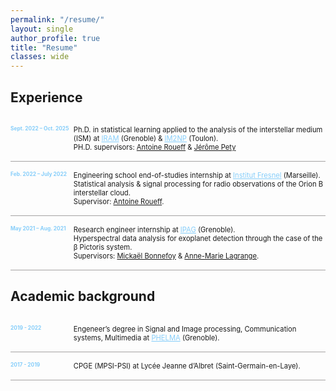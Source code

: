 ```yaml
---
permalink: "/resume/"
layout: single
author_profile: true
title: "Resume"
classes: wide
---
```


<style>
.timeline {
  display: grid;
  grid-template-columns: 0.5fr 2fr; 
  border-bottom: 1px solid #a5a3a3; /* similar as <hr> */
  padding: 15px 0;
}

.date {
  font-weight: bold;
  color: LightSkyBlue;
  font-size: 60%;
}

.text {
  padding-left: 0px;
  font-size: 80%;
}
</style>

<link rel="stylesheet" href="https://cdnjs.cloudflare.com/ajax/libs/font-awesome/4.7.0/css/font-awesome.min.css">
<a href="/assets/files/resumes/resume-english.pdf" title="English" target="_blank">
  <i class="fa fa-file-pdf-o" style="font-size:100px;color:red"></i>
</a>

<h2> Experience </h2>

<div class="timeline">
  <div class="date">Sept. 2022 – Oct. 2025</div>
  <div class="text">
  Ph.D. in statistical learning applied to the analysis of the interstellar medium (ISM) at
  <a href="https://iram-institute.org" style="color:LightSkyBlue">IRAM</a> (Grenoble) & <a href="https://www.im2np.fr/fr" style="color:LightSkyBlue">IM2NP</a> (Toulon).
  <br>
  PH.D. supervisors: <ins>Antoine Roueff</ins> & <ins>Jérôme Pety</ins></div>
</div>

<div class="timeline">
  <div class="date">Feb. 2022 – July 2022</div>
  <div class="text">
  Engineering school end-of-studies internship at
  <a href="https://www.fresnel.fr/wp/" style="color:LightSkyBlue">Institut Fresnel</a> (Marseille).
  <br>
  Statistical analysis & signal processing for radio observations of the Orion B interstellar cloud.
  <br>
  Supervisor: <ins>Antoine Roueff</ins>.</div>
</div>

<div class="timeline">
  <div class="date">May 2021 – Aug. 2021</div>
  <div class="text">
  Research engineer internship at
  <a href="https://ipag.osug.fr" style="color:LightSkyBlue">IPAG</a> (Grenoble).
  <br>
  Hyperspectral data analysis for exoplanet detection through the case of the β Pictoris system.
  <br>
  Supervisors: <ins>Mickaël Bonnefoy</ins> & <ins>Anne-Marie Lagrange</ins>.</div>
</div>

<h2> Academic background </h2>

<div class="timeline">
  <div class="date">2019 - 2022</div>
  <div class="text">
  Engeneer’s degree in Signal and Image processing, Communication systems, Multimedia at
  <a href="https://phelma.grenoble-inp.fr/en/studies/master-s-degree-in-engineering-grenoble-inp-phelma-signal-and-image-processing-communication-systems-multimedia-sicom#page-presentation" style="color:LightSkyBlue">PHELMA</a> (Grenoble).</div>
</div>

<div class="timeline">
  <div class="date">2017 - 2019</div>
  <div class="text">
  CPGE (MPSI-PSI) at Lycée Jeanne d’Albret (Saint-Germain-en-Laye).</div>
</div>
